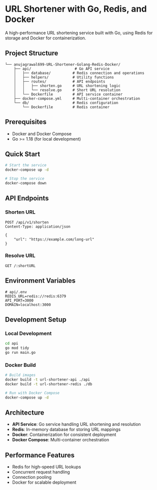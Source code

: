 # URL Shortener with Go, Redis, and Docker

A high-performance URL shortening service built with Go, using Redis for storage and Docker for containerization.

## Project Structure
```
└── anujagrawal699-URL-Shortener-Golang-Redis-Docker/
    ├── api/                    # Go API service
    │   ├── database/          # Redis connection and operations
    │   ├── helpers/           # Utility functions
    │   ├── routes/            # API endpoints
    │   │   ├── shorten.go     # URL shortening logic
    │   │   └── resolve.go     # Short URL resolution
    │   └── Dockerfile         # API service container
    ├── docker-compose.yml     # Multi-container orchestration
    └── db/                    # Redis configuration
        └── Dockerfile         # Redis container
```

## Prerequisites
- Docker and Docker Compose
- Go >= 1.18 (for local development)

## Quick Start
```bash
# Start the service
docker-compose up -d

# Stop the service
docker-compose down
```

## API Endpoints

### Shorten URL
```
POST /api/v1/shorten
Content-Type: application/json

{
    "url": "https://example.com/long-url"
}
```

### Resolve URL
```
GET /:shortURL
```

## Environment Variables
```env
# api/.env
REDIS_URL=redis://redis:6379
API_PORT=3000
DOMAIN=localhost:3000
```

## Development Setup

### Local Development
```bash
cd api
go mod tidy
go run main.go
```

### Docker Build
```bash
# Build images
docker build -t url-shortener-api ./api
docker build -t url-shortener-redis ./db

# Run with Docker Compose
docker-compose up -d
```

## Architecture

- **API Service**: Go service handling URL shortening and resolution
- **Redis**: In-memory database for storing URL mappings
- **Docker**: Containerization for consistent deployment
- **Docker Compose**: Multi-container orchestration

## Performance Features

- Redis for high-speed URL lookups
- Concurrent request handling
- Connection pooling
- Docker for scalable deployment

